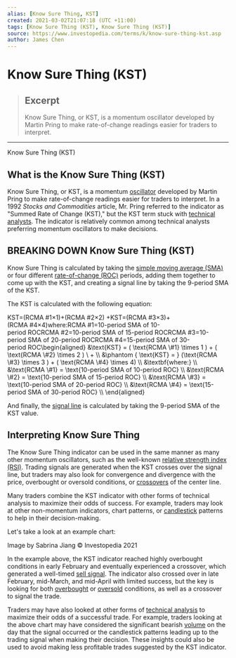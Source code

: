 ```yaml
---
alias: [Know Sure Thing, KST]
created: 2021-03-02T21:07:18 (UTC +11:00)
tags: [Know Sure Thing (KST), Know Sure Thing (KST)]
source: https://www.investopedia.com/terms/k/know-sure-thing-kst.asp
author: James Chen
---
```


# Know Sure Thing (KST)

> ## Excerpt
> Know Sure Thing, or KST, is a momentum oscillator developed by Martin Pring to make rate-of-change readings easier for traders to interpret.

---

Know Sure Thing (KST)
## What is the Know Sure Thing (KST)

Know Sure Thing, or KST, is a momentum [oscillator](https://www.investopedia.com/terms/o/oscillator.asp) developed by Martin Pring to make rate-of-change readings easier for traders to interpret. In a 1992 _Stocks and Commodities_ article, Mr. Pring referred to the indicator as "Summed Rate of Change (KST)," but the KST term stuck with [technical analysts](https://www.investopedia.com/terms/t/technical-analyst.asp). The indicator is relatively common among technical analysts preferring momentum oscillators to make decisions.

## BREAKING DOWN Know Sure Thing (KST)

Know Sure Thing is calculated by taking the [simple moving average (SMA)](https://www.investopedia.com/terms/s/sma.asp) or four different [rate-of-change (ROC)](https://www.investopedia.com/terms/r/rateofchange.asp) periods, adding them together to come up with the KST, and creating a signal line by taking the 9-period SMA of the KST.

The KST is calculated with the following equation:

KST\=(RCMA #1×1)+(RCMA #2×2) +KST\=(RCMA #3×3)+(RCMA #4×4)where:RCMA #1\=10-period SMA of 10-period ROCRCMA #2\=10-period SMA of 15-period ROCRCMA #3\=10-period SMA of 20-period ROCRCMA #4\=15-period SMA of 30-period ROC\\begin{aligned} &\\text{KST} = ( \\text{RCMA \\#1} \\times 1 ) + ( \\text{RCMA \\#2} \\times 2 ) \\ + \\\\ &\\phantom { \\text{KST} = } (\\text{RCMA \\#3} \\times 3 ) + ( \\text{RCMA \\#4} \\times 4) \\\\ &\\textbf{where:} \\\\ &\\text{RCMA \\#1} = \\text{10-period SMA of 10-period ROC} \\\\ &\\text{RCMA \\#2} = \\text{10-period SMA of 15-period ROC} \\\\ &\\text{RCMA \\#3} = \\text{10-period SMA of 20-period ROC} \\\\ &\\text{RCMA \\#4} = \\text{15-period SMA of 30-period ROC} \\\\ \\end{aligned}

And finally, the [signal line](https://www.investopedia.com/terms/s/signal_line.asp) is calculated by taking the 9-period SMA of the KST value.

## Interpreting Know Sure Thing

The Know Sure Thing indicator can be used in the same manner as many other momentum oscillators, such as the well-known [relative strength index (RSI)](https://www.investopedia.com/terms/r/rsi.asp). Trading signals are generated when the KST crosses over the signal line, but traders may also look for convergence and divergence with the price, overbought or oversold conditions, or [crossovers](https://www.investopedia.com/terms/c/crossover.asp) of the center line.

Many traders combine the KST indicator with other forms of technical analysis to maximize their odds of success. For example, traders may look at other non-momentum indicators, chart patterns, or [candlestick](https://www.investopedia.com/terms/c/candlestick.asp) patterns to help in their decision-making.

Let's take a look at an example chart:

Image by Sabrina Jiang © Investopedia 2021

In the example above, the KST indicator reached highly overbought conditions in early February and eventually experienced a crossover, which generated a well-timed [sell signal](https://www.investopedia.com/terms/s/sell-signal.asp). The indicator also crossed over in late February, mid-March, and mid-April with limited success, but the key is looking for both [overbought](https://www.investopedia.com/terms/o/overbought.asp) or [oversold](https://www.investopedia.com/terms/o/oversold.asp) conditions, as well as a crossover to signal the trade.

Traders may have also looked at other forms of [technical analysis](https://www.investopedia.com/terms/t/technicalanalysis.asp) to maximize their odds of a successful trade. For example, traders looking at the above chart may have considered the significant bearish [volume](https://www.investopedia.com/terms/v/volume.asp) on the day that the signal occurred or the candlestick patterns leading up to the trading signal when making their decision. These insights could also be used to avoid making less profitable trades suggested by the KST indicator.
